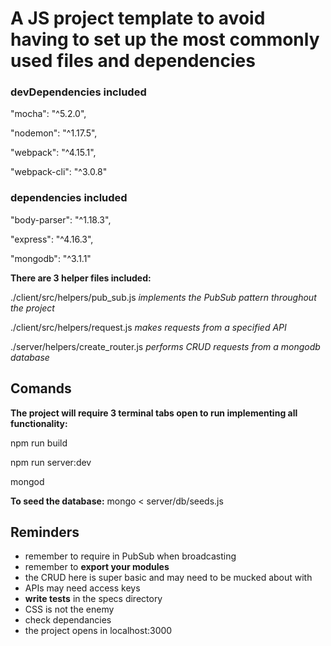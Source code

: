 # A JS project template to avoid having to set up the most commonly used files and dependencies

### devDependencies included
  "mocha": "^5.2.0",

  "nodemon": "^1.17.5",

  "webpack": "^4.15.1",

  "webpack-cli": "^3.0.8"

### dependencies included
  "body-parser": "^1.18.3",

  "express": "^4.16.3",
  
  "mongodb": "^3.1.1"


**There are 3 helper files included:**

./client/src/helpers/pub_sub.js
*implements the PubSub pattern throughout the project*

./client/src/helpers/request.js
*makes requests from a specified API*

./server/helpers/create_router.js
*performs CRUD requests from a mongodb database*


## Comands

**The project will require 3 terminal tabs open to run implementing all functionality:**

npm run build

npm run server:dev

mongod

**To seed the database:**
mongo < server/db/seeds.js


## Reminders

* remember to require in PubSub when broadcasting
* remember to **export your modules**
* the CRUD here is super basic and may need to be mucked about with
* APIs may need access keys
* **write tests** in the specs directory
* CSS is not the enemy
* check dependancies
* the project opens in localhost:3000
